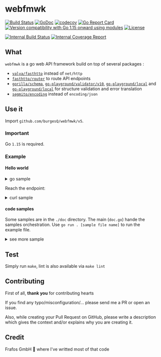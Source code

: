 # webfmwk

[![Build Status][11]][1]
[![GoDoc][12]][2]
[![codecov][13]][3]
[![Go Report Card][14]][4]
[![Version compatibility with Go 1.15 onward using modules][15]][5]
[![License][16]][6]


[![Internal Build Status][17]][7]
[![Internal Coverage Report][18]][8]

[1]:https://github.com/burgesQ/webfmwk/actions?query=workflow%3AGoTest
[2]:http://godoc.org/github.com/burgesQ/webfmwk/
[3]:https://codecov.io/gh/burgesQ/webfmwk
[4]:https://goreportcard.com/report/github.com/burgesQ/webfmwk
[5]:https://github.com/burgesQ/webfmwk#run
[6]:https://raw.githubusercontent.com/burgesQ/webfmwk/master/LICENSE
[7]:https://gitlab.frafos.net/gommon/webfmwk/-/commits/master
[8]:https://gitlab.frafos.net/gommon/webfmwk/-/commits/master

[11]:https://github.com/burgesQ/webfmwk/workflows/GoTest/badge.svg
[12]:https://godoc.org/github.com/burgesQ/webfmwk/v5?status.svg
[13]:https://codecov.io/gh/burgesQ/webfmwk/branch/master/graph/badge.svg
[14]:https://goreportcard.com/badge/github.com/burgesQ/webfmwk
[15]:https://img.shields.io/badge/compatible%20with-go1.15+-5272b4.svg
[16]:http://img.shields.io/badge/license-mit-blue.svg
[17]:https://gitlab.frafos.net/gommon/webfmwk/badges/master/pipeline.svg
[18]:https://gitlab.frafos.net/gommon/webfmwk/badges/master/coverage.svg

## What

`webfmwk` is a go web API framework build on top of several packages :
- [`valya/fasthttp`][21] instead of `net/http`
- [`fasthttp/router`][22] to route API endpoints
-  [`gorilla/schema`][23], [`go-playground/validator/v10`][24],
[`go-playground/local`][25] and [`go-playground/local`][26] for
structure validation and error translation
- [`segmito/encoding`][27] instead of `encoding/json`


[21]:github.com/valyala/fasthttp
[22]:github.com/fasthttp/router
[23]:github.com/gorilla/schema
[24]:gopkg.in/go-playground/validator.v10
[25]:gopkg.in/go-playground/universal-translator
[26]:gopkg.in/go-playground/local
[27]:github.com/segmentio/encoding

## Use it

Import `github.com/burgesQ/webfmwk/v5`.

### Important

Go `1.15` is required.

### Example

#### Hello world

<details><summary>go sample</summary>
<p>

```go
package main

import (
    "net/http"

    "github.com/burgesQ/webfmwk/v5"
)

// curl -X GET 127.0.0.1:4242/hello
// { "message": "hello world" }
func main() {
    var s = webfmwk.InitServer()

    s.GET("/hello", func(c webfmwk.Context) error {
        c.JSONBlob(http.StatusOK, []byte(`{ "message": "hello world" }`))
    })

    // ctrl+c is handled internaly
    defer s.WaitAndStop()

    s.Start(":4242")
}
```
</p>
</details>

Reach the endpoint:

<details><summary>curl sample</summary>
<p>

```bash
$ curl -i 'http://localhost:4242/hello'
HTTP/1.1 200 OK
Accept: application/json; charset=UTF-8
Content-Type: application/json; charset=UTF-8
Produce: application/json; charset=UTF-8
Date: Mon, 18 May 2020 07:45:31 GMT
Content-Length: 25

{"message":"hello world"}%
```

</p>
</details>

#### code samples

Some samples are in the `./doc` directory. The main (`doc.go`) hande the samples
orchestration. Use `go run . [sample file name]` to run the example file.

<details><summary>see more sample</summary>
<p>

```bash
$ cd doc
$ go run . panic_to_error
. panic_to_error
running panic_to_error (use panic to handle some error case)
- DBG  :    -- crtl-c support enabled
- DBG  :    -- handlers loaded
- DBG  : exit handler: starting
- DBG  : http server :4242: starting
- DBG  : [+] server 1 (:4242)
- DBG  : [+] new connection
+ INFO : [+] (f2124b89-414b-4361-96ec-5f227c0e3369) : [GET]/panic
+ INFO : [-] (f2124b89-414b-4361-96ec-5f227c0e3369) : [422](27)
- DBG  : [-] (f2124b89-414b-4361-96ec-5f227c0e3369) : >{"error":"user not logged"}<
```


| what                                         | **filename**        |
| :-                                           | :-                  |
| return hello world                           | `hello_world.go`    |
| fetch value from url                         | `url_param.go`      |
| fetch query param value                      | `query_param.go`    |
| post content handling                        | `post_content.go`   |
| register mutliple endpoints                  | `routes.go`         |
| overload the framework context               | `custom_context.go` |
| register extra hanlders / middleware         | `handlers.go`       |
| generate and expose a swagger doc            | `swagger.go`        |
| start the server in https                    | `tls.go`            |
| attach worker to the server pool             | `custom_worker.go`  |
| add an ID per requrest (ease logging for ex) | `request_id.go`     |
| panic to return an http error                | `panic_to_error.go` |

</p>
</details>

## Test

Simply run `make`, lint is also available via `make lint`

## Contributing

First of all, **thank you** for contributing hearts

If you find any typo/misconfiguration/... please send me a PR or open an issue.

Also, while creating your Pull Request on GitHub, please write a description
which gives the context and/or explains why you are creating it.

## Credit

Frafos GmbH :tada: where I've writted most of that code
